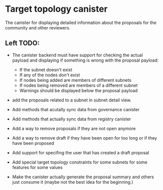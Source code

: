 # Target topology canister

The canister for displaying detailed information about the proposals for the community and other reviewers.

## Left TODO:

* The canister backend must have support for checking the actual payload and displaying if something is wrong with the proposal payload:

  * If the subnet doesn't exist
  * If any of the nodes don't exist
  * If nodes being added are members of different subnets
  * If nodes being removed are members of a different subnet
  * Warnings should be displayed below the proposal payload

* add the proposals related to a subnet in subnet detail view.

* Add methods that acutally sync data from governance canister
* Add methods that actually sync data from registry canister
* Add a way to remove proposals if they are not open anymore
* Add a way to remove draft if they have been open for too long or if they have been proposed
* Add support for specifing the user that has created a draft proposal
* Add special target topology constraints for some subnets for some features for some values
* Make the canister actually generate the proposal summary and others just consume it (maybe not the best idea for the beginning.)
